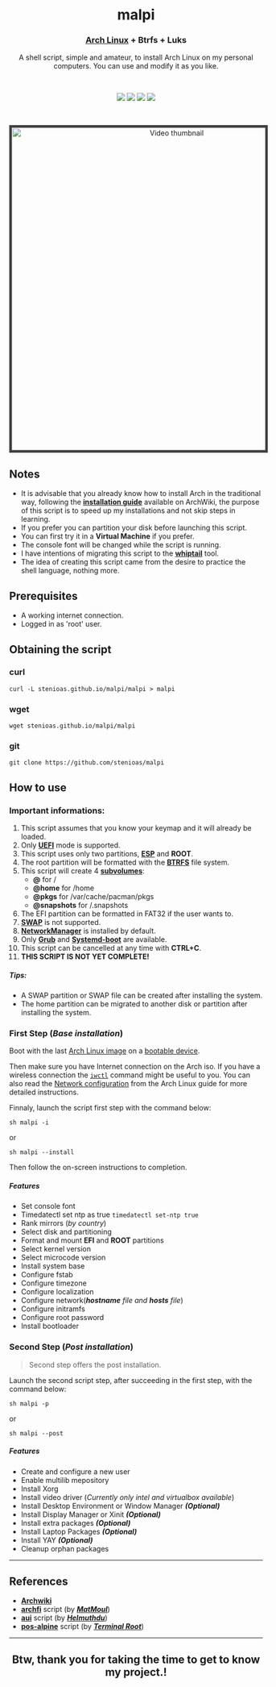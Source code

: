 <h1 align="center">
  malpi
</h1>

<h3 align="center">
  <a href="https://www.archlinux.org">Arch Linux</a> + Btrfs + Luks
</h3>
<p align="center">A shell script, simple and amateur, to install Arch Linux on my personal computers. You can use and modify it as you like.</p>
<br>
<p align="center">
  <img src="https://img.shields.io/badge/Maintained%3F-Yes-green?style=for-the-badge">
  <img src="https://img.shields.io/github/license/stenioas/malpi?style=for-the-badge">
  <img src="https://img.shields.io/github/issues/stenioas/malpi?color=violet&style=for-the-badge">
  <img src="https://img.shields.io/github/stars/stenioas/malpi?style=for-the-badge">
</p>
<br>
<p align="center"><a href="https://www.youtube.com/watch?v=OKmuv7xQKqw" target="_blank"><img src="http://img.youtube.com/vi/OKmuv7xQKqw/0.jpg" alt="Video thumbnail" width="640px" style="border: 5px solid #414141" /></a></p>

## Notes
* It is advisable that you already know how to install Arch in the traditional way, following the [**installation guide**](https://wiki.archlinux.org/index.php/Installation_guide) available on ArchWiki, the purpose of this script is to speed up my installations and not skip steps in learning.
* If you prefer you can partition your disk before launching this script.
* You can first try it in a **Virtual Machine** if you prefer.
* The console font will be changed while the script is running.
* I have intentions of migrating this script to the [**whiptail**](https://linux.die.net/man/1/whiptail) tool.
* The idea of ​​creating this script came from the desire to practice the shell language, nothing more.

## Prerequisites

- A working internet connection.
- Logged in as 'root' user.

## Obtaining the script

### curl
	curl -L stenioas.github.io/malpi/malpi > malpi

### wget
	wget stenioas.github.io/malpi/malpi

### git
	git clone https://github.com/stenioas/malpi

## How to use

### Important informations:

1. This script assumes that you know your keymap and it will already be loaded.
2. Only [**UEFI**](https://wiki.archlinux.org/index.php/Unified_Extensible_Firmware_Interface) mode is supported.
3. This script uses only two partitions, [**ESP**](https://wiki.archlinux.org/index.php/EFI_system_partition) and **ROOT**.
4. The root partition will be formatted with the [**BTRFS**](https://wiki.archlinux.org/index.php/btrfs) file system.
5. This script will create 4 [**subvolumes**](https://wiki.archlinux.org/index.php/btrfs#Subvolumes "subvolumes"):
	- **@** for /
	- **@home** for /home
	- **@pkgs** for /var/cache/pacman/pkgs
	- **@snapshots** for /.snapshots
6. The EFI partition can be formatted in FAT32 if the user wants to.
7. [**SWAP**](https://wiki.archlinux.org/index.php/swap) is not supported.
8. [**NetworkManager**](https://wiki.archlinux.org/index.php/NetworkManager) is installed by default.
9. Only [**Grub**](https://wiki.archlinux.org/index.php/GRUB) and [**Systemd-boot**](https://wiki.archlinux.org/index.php/Systemd-boot) are available.
10. This script can be cancelled at any time with **CTRL+C**.
11. **THIS SCRIPT IS NOT YET COMPLETE!**

##### Tips:
  - A SWAP partition or SWAP file can be created after installing the system.
  - The home partition can be migrated to another disk or partition after installing the system.

### First Step (*Base installation*)

Boot with the last [Arch Linux image](https://www.archlinux.org/download/) on a [bootable device](https://wiki.archlinux.org/index.php/USB_flash_installation_media).

Then make sure you have Internet connection on the Arch iso. If you have a wireless connection the [`iwctl`](https://wiki.archlinux.org/index.php/Iwd#iwctl) command might be useful to you. You can also read the [Network configuration](https://wiki.archlinux.org/index.php/Network_configuration) from the Arch Linux guide for more detailed instructions.

Finnaly, launch the script first step with the command below:

    sh malpi -i
or

	sh malpi --install

Then follow the on-screen instructions to completion.
##### Features
- Set console font
- Timedatectl set ntp as true `timedatectl set-ntp true`
- Rank mirrors (*by country*)
- Select disk and partitioning
- Format and mount **EFI** and **ROOT** partitions
- Select kernel version
- Select microcode version
- Install system base
- Configure fstab
- Configure timezone
- Configure localization
- Configure network(***hostname** file and **hosts** file*)
- Configure initramfs
- Configure root password
- Install bootloader

### Second Step (*Post installation*) ###

> Second step offers the post installation.

Launch the second script step, after succeeding in the first step, with the command below:

	sh malpi -p

or

	sh malpi --post

##### Features
- Create and configure a new user
- Enable multilib mepository
- Install Xorg
- Install video driver (*Currently only intel and virtualbox available*)
- Install Desktop Environment or Window Manager ***(Optional)***
- Install Display Manager or Xinit ***(Optional)***
- Install extra packages ***(Optional)***
- Install Laptop Packages ***(Optional)***
- Install YAY ***(Optional)***
- Cleanup orphan packages

---

## References

- [**Archwiki**](https://wiki.archlinux.org/)
- [**archfi**](https://github.com/MatMoul/archfi) script (by [***MatMoul***](https://github.com/MatMoul))
- [**aui**](https://github.com/helmuthdu/aui) script (by [***Helmuthdu***](https://github.com/helmuthdu))
- [**pos-alpine**](https://terminalroot.com.br/2019/12/alpine-linux-com-awesomewm-nao-recomendado-para-usuarios-nutella.html) script (by [***Terminal Root***](https://terminalroot.com.br/))

---
<h2 align="center">Btw, thank you for taking the time to get to know my project.!</h2>